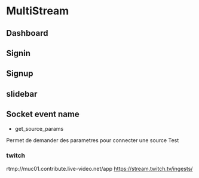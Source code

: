 # MultiStream

## Dashboard
## Signin
## Signup
## slidebar

## Socket event name

- get_source_params

Permet de demander des parametres pour connecter une source
Test 

### twitch
rtmp://muc01.contribute.live-video.net/app
https://stream.twitch.tv/ingests/
